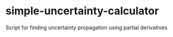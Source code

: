 # simple-uncertainty-calculator
Script for finding uncertainty propagation using partial derivatives
